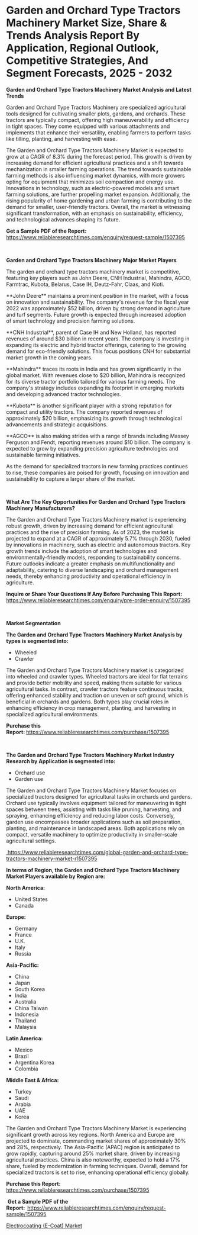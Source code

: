<p><h1>Garden and Orchard Type Tractors Machinery Market Size, Share & Trends Analysis Report By Application, Regional Outlook, Competitive Strategies, And Segment Forecasts, 2025 - 2032</h1></p><p><strong>Garden and Orchard Type Tractors Machinery Market Analysis and Latest Trends</strong></p>
<p><p>Garden and Orchard Type Tractors Machinery are specialized agricultural tools designed for cultivating smaller plots, gardens, and orchards. These tractors are typically compact, offering high maneuverability and efficiency in tight spaces. They come equipped with various attachments and implements that enhance their versatility, enabling farmers to perform tasks like tilling, planting, and harvesting with ease.</p><p>The Garden and Orchard Type Tractors Machinery Market is expected to grow at a CAGR of 8.3% during the forecast period. This growth is driven by increasing demand for efficient agricultural practices and a shift towards mechanization in smaller farming operations. The trend towards sustainable farming methods is also influencing market dynamics, with more growers opting for equipment that minimizes soil compaction and energy use. Innovations in technology, such as electric-powered models and smart farming solutions, are further propelling market expansion. Additionally, the rising popularity of home gardening and urban farming is contributing to the demand for smaller, user-friendly tractors. Overall, the market is witnessing significant transformation, with an emphasis on sustainability, efficiency, and technological advances shaping its future.</p></p>
<p><strong>Get a Sample PDF of the Report:&nbsp;</strong> <a href="https://www.reliableresearchtimes.com/enquiry/request-sample/1507395?utm_campaign=3088&utm_medium=2&utm_source=Github&utm_content=ia&utm_term=23032025&utm_id=garden-and-orchard-type-tractors-machinery">https://www.reliableresearchtimes.com/enquiry/request-sample/1507395</a></p>
<p>&nbsp;</p>
<p><strong>Garden and Orchard Type Tractors Machinery Major Market Players</strong></p>
<p><p>The garden and orchard type tractors machinery market is competitive, featuring key players such as John Deere, CNH Industrial, Mahindra, AGCO, Farmtrac, Kubota, Belarus, Case IH, Deutz-Fahr, Claas, and Kioti. </p><p>**John Deere** maintains a prominent position in the market, with a focus on innovation and sustainability. The company's revenue for the fiscal year 2022 was approximately $52 billion, driven by strong demand in agriculture and turf segments. Future growth is expected through increased adoption of smart technology and precision farming solutions.</p><p>**CNH Industrial**, parent of Case IH and New Holland, has reported revenues of around $30 billion in recent years. The company is investing in expanding its electric and hybrid tractor offerings, catering to the growing demand for eco-friendly solutions. This focus positions CNH for substantial market growth in the coming years.</p><p>**Mahindra** traces its roots in India and has grown significantly in the global market. With revenues close to $20 billion, Mahindra is recognized for its diverse tractor portfolio tailored for various farming needs. The company's strategy includes expanding its footprint in emerging markets and developing advanced tractor technologies.</p><p>**Kubota** is another significant player with a strong reputation for compact and utility tractors. The company reported revenues of approximately $20 billion, emphasizing its growth through technological advancements and strategic acquisitions.</p><p>**AGCO** is also making strides with a range of brands including Massey Ferguson and Fendt, reporting revenues around $10 billion. The company is expected to grow by expanding precision agriculture technologies and sustainable farming initiatives.</p><p>As the demand for specialized tractors in new farming practices continues to rise, these companies are poised for growth, focusing on innovation and sustainability to capture a larger share of the market.</p></p>
<p>&nbsp;</p>
<p><strong>What Are The Key Opportunities For Garden and Orchard Type Tractors Machinery Manufacturers?</strong></p>
<p><p>The Garden and Orchard Type Tractors Machinery market is experiencing robust growth, driven by increasing demand for efficient agricultural practices and the rise of precision farming. As of 2023, the market is projected to expand at a CAGR of approximately 5.7% through 2030, fueled by innovations in machinery, such as electric and autonomous tractors. Key growth trends include the adoption of smart technologies and environmentally-friendly models, responding to sustainability concerns. Future outlooks indicate a greater emphasis on multifunctionality and adaptability, catering to diverse landscaping and orchard management needs, thereby enhancing productivity and operational efficiency in agriculture.</p></p>
<p><strong>Inquire or Share Your Questions If Any Before Purchasing This Report:</strong> <a href="https://www.reliableresearchtimes.com/enquiry/pre-order-enquiry/1507395?utm_campaign=3088&utm_medium=2&utm_source=Github&utm_content=ia&utm_term=23032025&utm_id=garden-and-orchard-type-tractors-machinery">https://www.reliableresearchtimes.com/enquiry/pre-order-enquiry/1507395</a></p>
<p>&nbsp;</p>
<p><strong>Market Segmentation</strong></p>
<p><strong>The Garden and Orchard Type Tractors Machinery Market Analysis by types is segmented into:</strong></p>
<p><ul><li>Wheeled</li><li>Crawler</li></ul></p>
<p><p>The Garden and Orchard Type Tractors Machinery market is categorized into wheeled and crawler types. Wheeled tractors are ideal for flat terrains and provide better mobility and speed, making them suitable for various agricultural tasks. In contrast, crawler tractors feature continuous tracks, offering enhanced stability and traction on uneven or soft ground, which is beneficial in orchards and gardens. Both types play crucial roles in enhancing efficiency in crop management, planting, and harvesting in specialized agricultural environments.</p></p>
<p><strong>Purchase this Report:&nbsp;</strong><a href="https://www.reliableresearchtimes.com/purchase/1507395?utm_campaign=3088&utm_medium=2&utm_source=Github&utm_content=ia&utm_term=23032025&utm_id=garden-and-orchard-type-tractors-machinery">https://www.reliableresearchtimes.com/purchase/1507395</a></p>
<p>&nbsp;</p>
<p><strong>The Garden and Orchard Type Tractors Machinery Market Industry Research by Application is segmented into:</strong></p>
<p><ul><li>Orchard use</li><li>Garden use</li></ul></p>
<p><p>The Garden and Orchard Type Tractors Machinery Market focuses on specialized tractors designed for agricultural tasks in orchards and gardens. Orchard use typically involves equipment tailored for maneuvering in tight spaces between trees, assisting with tasks like pruning, harvesting, and spraying, enhancing efficiency and reducing labor costs. Conversely, garden use encompasses broader applications such as soil preparation, planting, and maintenance in landscaped areas. Both applications rely on compact, versatile machinery to optimize productivity in smaller-scale agricultural settings.</p></p>
<p><a href="https://www.reliableresearchtimes.com/global-garden-and-orchard-type-tractors-machinery-market-r1507395?utm_campaign=3088&utm_medium=2&utm_source=Github&utm_content=ia&utm_term=23032025&utm_id=garden-and-orchard-type-tractors-machinery">&nbsp;https://www.reliableresearchtimes.com/global-garden-and-orchard-type-tractors-machinery-market-r1507395</a></p>
<p><strong>In terms of Region, the Garden and Orchard Type Tractors Machinery Market Players available by Region are:</strong></p>
<p>
    <p> <strong> North America: </strong>
        <ul>
            <li>United States</li>
            <li>Canada</li>
        </ul>
        </p> 
    <p> <strong> Europe: </strong>
        <ul>
            <li>Germany</li>
            <li>France</li>
            <li>U.K.</li>
            <li>Italy</li>
            <li>Russia</li>
        </ul>
        </p> 
    <p> <strong> Asia-Pacific: </strong>
        <ul>
            <li>China</li>
            <li>Japan</li>
            <li>South Korea</li>
            <li>India</li>
            <li>Australia</li>
            <li>China Taiwan</li>
            <li>Indonesia</li>
            <li>Thailand</li>
            <li>Malaysia</li>
        </ul>
        </p> 
    <p> <strong> Latin America: </strong>
        <ul>
            <li>Mexico</li>
            <li>Brazil</li>
            <li>Argentina Korea</li>
            <li>Colombia</li>
        </ul>
        </p> 
    <p> <strong> Middle East & Africa: </strong>
        <ul>
            <li>Turkey</li>
            <li>Saudi</li>
            <li>Arabia</li>
            <li>UAE</li>
            <li>Korea</li>
        </ul>
    </p>
    </p>
<p><p>The Garden and Orchard Type Tractors Machinery Market is experiencing significant growth across key regions. North America and Europe are projected to dominate, commanding market shares of approximately 30% and 28%, respectively. The Asia-Pacific (APAC) region is anticipated to grow rapidly, capturing around 25% market share, driven by increasing agricultural practices. China is also noteworthy, expected to hold a 17% share, fueled by modernization in farming techniques. Overall, demand for specialized tractors is set to rise, enhancing operational efficiency globally.</p></p>
<p><strong>Purchase this Report: </strong><a href="https://www.reliableresearchtimes.com/purchase/1507395?utm_campaign=3088&utm_medium=2&utm_source=Github&utm_content=ia&utm_term=23032025&utm_id=garden-and-orchard-type-tractors-machinery">https://www.reliableresearchtimes.com/purchase/1507395</a></p>
<p>&nbsp;<strong>Get a Sample PDF of the Report:&nbsp;&nbsp;</strong><a href="https://www.reliableresearchtimes.com/enquiry/request-sample/1507395?utm_campaign=3088&utm_medium=2&utm_source=Github&utm_content=ia&utm_term=23032025&utm_id=garden-and-orchard-type-tractors-machinery">https://www.reliableresearchtimes.com/enquiry/request-sample/1507395</a></p>
<p><strong></strong></p>
<p><p><a href="https://github.com/dushornerfe/Market-Research-Report-List-1/blob/main/electrocoating-e-coat-market.md?utm_campaign=3088&utm_medium=2&utm_source=Github&utm_content=ia&utm_term=23032025&utm_id=garden-and-orchard-type-tractors-machinery">Electrocoating (E-Coat) Market</a></p></p>